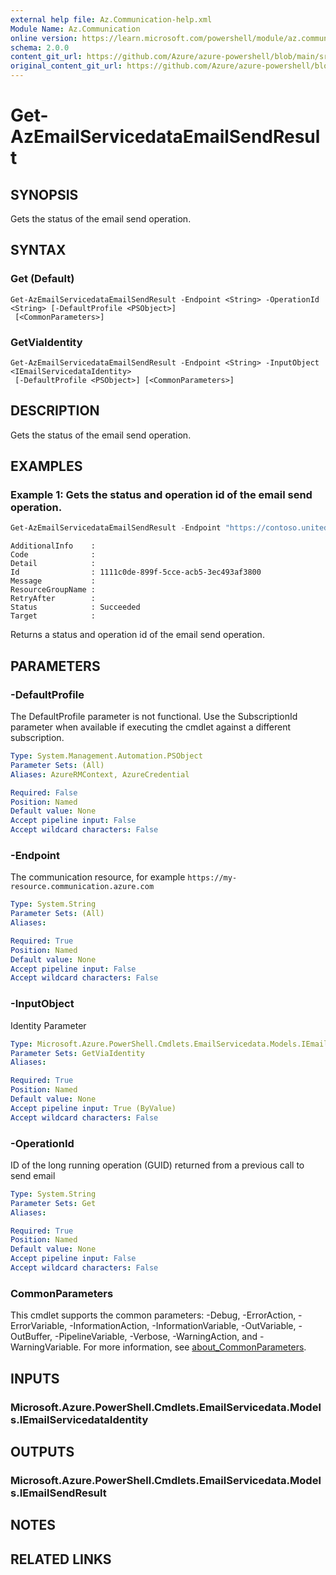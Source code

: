 ```yaml
---
external help file: Az.Communication-help.xml
Module Name: Az.Communication
online version: https://learn.microsoft.com/powershell/module/az.communication/get-azemailservicedataemailsendresult
schema: 2.0.0
content_git_url: https://github.com/Azure/azure-powershell/blob/main/src/Communication/Communication/help/Get-AzEmailServicedataEmailSendResult.md
original_content_git_url: https://github.com/Azure/azure-powershell/blob/main/src/Communication/Communication/help/Get-AzEmailServicedataEmailSendResult.md
---
```


# Get-AzEmailServicedataEmailSendResult

## SYNOPSIS
Gets the status of the email send operation.

## SYNTAX

### Get (Default)
```
Get-AzEmailServicedataEmailSendResult -Endpoint <String> -OperationId <String> [-DefaultProfile <PSObject>]
 [<CommonParameters>]
```

### GetViaIdentity
```
Get-AzEmailServicedataEmailSendResult -Endpoint <String> -InputObject <IEmailServicedataIdentity>
 [-DefaultProfile <PSObject>] [<CommonParameters>]
```

## DESCRIPTION
Gets the status of the email send operation.

## EXAMPLES

### Example 1: Gets the status and operation id of the email send operation.
```powershell
Get-AzEmailServicedataEmailSendResult -Endpoint "https://contoso.unitedstates.communication.azure.com" -OperationId 1111c0de-899f-5cce-acb5-3ec493af3800
```

```output
AdditionalInfo    :
Code              :
Detail            :
Id                : 1111c0de-899f-5cce-acb5-3ec493af3800
Message           :
ResourceGroupName :
RetryAfter        :
Status            : Succeeded
Target            :
```

Returns a status and operation id of the email send operation.

## PARAMETERS

### -DefaultProfile
The DefaultProfile parameter is not functional.
Use the SubscriptionId parameter when available if executing the cmdlet against a different subscription.

```yaml
Type: System.Management.Automation.PSObject
Parameter Sets: (All)
Aliases: AzureRMContext, AzureCredential

Required: False
Position: Named
Default value: None
Accept pipeline input: False
Accept wildcard characters: False
```

### -Endpoint
The communication resource, for example `https://my-resource.communication.azure.com`

```yaml
Type: System.String
Parameter Sets: (All)
Aliases:

Required: True
Position: Named
Default value: None
Accept pipeline input: False
Accept wildcard characters: False
```

### -InputObject
Identity Parameter

```yaml
Type: Microsoft.Azure.PowerShell.Cmdlets.EmailServicedata.Models.IEmailServicedataIdentity
Parameter Sets: GetViaIdentity
Aliases:

Required: True
Position: Named
Default value: None
Accept pipeline input: True (ByValue)
Accept wildcard characters: False
```

### -OperationId
ID of the long running operation (GUID) returned from a previous call to send email

```yaml
Type: System.String
Parameter Sets: Get
Aliases:

Required: True
Position: Named
Default value: None
Accept pipeline input: False
Accept wildcard characters: False
```

### CommonParameters
This cmdlet supports the common parameters: -Debug, -ErrorAction, -ErrorVariable, -InformationAction, -InformationVariable, -OutVariable, -OutBuffer, -PipelineVariable, -Verbose, -WarningAction, and -WarningVariable. For more information, see [about_CommonParameters](http://go.microsoft.com/fwlink/?LinkID=113216).

## INPUTS

### Microsoft.Azure.PowerShell.Cmdlets.EmailServicedata.Models.IEmailServicedataIdentity

## OUTPUTS

### Microsoft.Azure.PowerShell.Cmdlets.EmailServicedata.Models.IEmailSendResult

## NOTES

## RELATED LINKS
